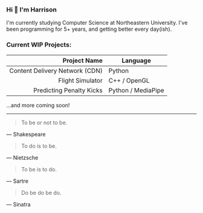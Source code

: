 ### Hi 👋 I'm Harrison

I'm currently studying Computer Science at Northeastern University. I've been programming for 5+ years, and getting better every day(ish).

### Current WIP Projects:
| Project Name | Language |
|---:|---|
| Content Delivery Network (CDN) | Python |
| Flight Simulator | C++ / OpenGL |
| Predicting Penalty Kicks | Python / MediaPipe |

...and more coming soon!

---
> To be or not to be.

— Shakespeare

> To do is to be.

— Nietzsche

> To be is to do.

— Sartre

> Do be do be do.

— Sinatra

<!--
**harrison-e/harrison-e** is a ✨ _special_ ✨ repository because its `README.md` (this file) appears on your GitHub profile.

Here are some ideas to get you started:

- 🔭 I’m currently working on ...
- 🌱 I’m currently learning ...
- 👯 I’m looking to collaborate on ...
- 🤔 I’m looking for help with ...
- 💬 Ask me about ...
- 📫 How to reach me: ...
- 😄 Pronouns: ...
- ⚡ Fun fact: ...
-->
